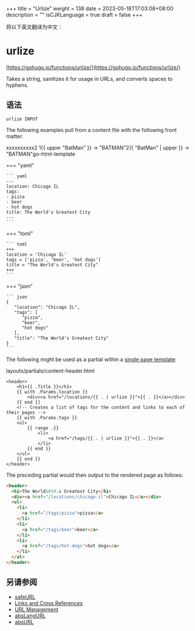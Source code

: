 +++
title = "Urlize"
weight = 138
date = 2023-05-18T17:03:08+08:00
description = ""
isCJKLanguage = true
draft = false
+++

将以下英文翻译为中文：
# urlize

[https://gohugo.io/functions/urlize/](https://gohugo.io/functions/urlize/)

Takes a string, sanitizes it for usage in URLs, and converts spaces to hyphens.

## 语法

```
urlize INPUT
```

The following examples pull from a content file with the following front matter:

xxxxxxxxxx2 1{{ upper "BatMan" }} → "BATMAN"2{{ "BatMan" | upper }} → "BATMAN"go-html-template

=== "yaml"

    ``` yaml
    ---
    location: Chicago IL
    tags:
    - pizza
    - beer
    - hot dogs
    title: The World's Greatest City
    ---
    ```

=== "toml"

    ``` toml
    +++
    location = 'Chicago IL'
    tags = ['pizza', 'beer', 'hot dogs']
    title = "The World's Greatest City"
    +++
    ```

=== "json"

    ``` json
    {
       "location": "Chicago IL",
       "tags": [
          "pizza",
          "beer",
          "hot dogs"
       ],
       "title": "The World's Greatest City"
    }
    ```

The following might be used as a partial within a [single page template](https://gohugo.io/templates/single-page-templates/):

layouts/partials/content-header.html

```go-html-template
<header>
    <h1>{{ .Title }}</h1>
    {{ with .Params.location }}
        <div><a href="/locations/{{ . | urlize }}">{{ . }}</a></div>
    {{ end }}
    <!-- Creates a list of tags for the content and links to each of their pages -->
    {{ with .Params.tags }}
    <ul>
        {{ range .}}
            <li>
                <a href="/tags/{{ . | urlize }}">{{ . }}</a>
            </li>
        {{ end }}
    </ul>
    {{ end }}
</header>
```

The preceding partial would then output to the rendered page as follows:

```html
<header>
  <h1>The World&#39;s Greatest City</h1>
  <div><a href="/locations/chicago-il">Chicago IL</a></div>
  <ul>
    <li>
      <a href="/tags/pizza">pizza</a>
    </li>
    <li>
      <a href="/tags/beer">beer</a>
    </li>
    <li>
      <a href="/tags/hot-dogs">hot dogs</a>
    </li>
  </ul>
</header>
```

## 另请参阅

- [safeURL](https://gohugo.io/functions/safeurl/)
- [Links and Cross References](https://gohugo.io/content-management/cross-references/)
- [URL Management](https://gohugo.io/content-management/urls/)
- [absLangURL](https://gohugo.io/functions/abslangurl/)
- [absURL](https://gohugo.io/functions/absurl/)
